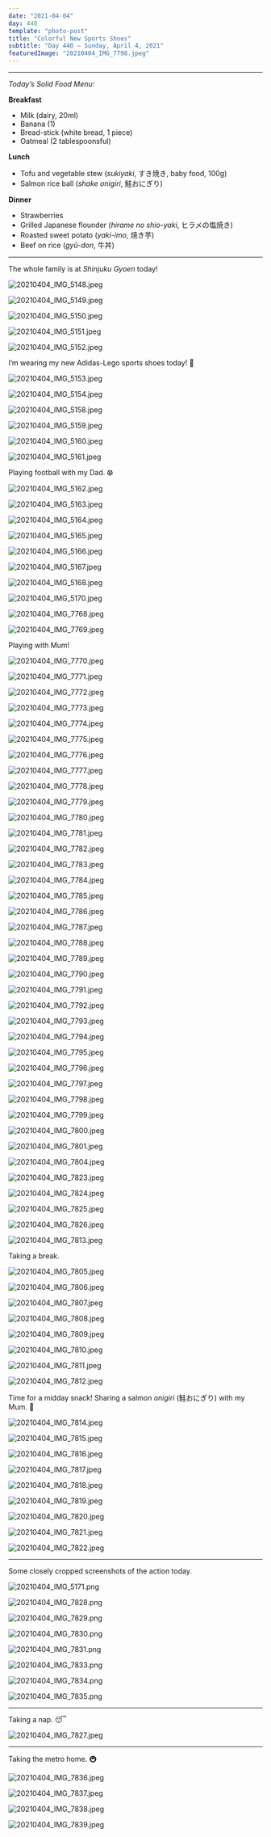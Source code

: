 ```yaml
---
date: "2021-04-04"
day: 440
template: "photo-post"
title: "Colorful New Sports Shoes"
subtitle: "Day 440 – Sunday, April 4, 2021"
featuredImage: "20210404_IMG_7798.jpeg"
---
```


<hr />

_Today’s Solid Food Menu:_

**Breakfast**

- Milk (dairy, 20ml)
- Banana (1)
- Bread-stick (white bread, 1 piece)
- Oatmeal (2 tablespoonsful)

**Lunch**

- Tofu and vegetable stew (*sukiyaki*, すき焼き, baby food, 100g)
- Salmon rice ball (*shake onigiri*, 鮭おにぎり)

**Dinner**

- Strawberries
- Grilled Japanese flounder (*hirame no shio-yaki*, ヒラメの塩焼き)
- Roasted sweet potato (*yaki-imo*, 焼き芋)
- Beef on rice (*gyū-don*, 牛丼)

<hr />

The whole family is at *Shinjuku Gyoen* today!

![20210404_IMG_5148.jpeg](20210404_IMG_5148.jpeg)

![20210404_IMG_5149.jpeg](20210404_IMG_5149.jpeg)

![20210404_IMG_5150.jpeg](20210404_IMG_5150.jpeg)

![20210404_IMG_5151.jpeg](20210404_IMG_5151.jpeg)

![20210404_IMG_5152.jpeg](20210404_IMG_5152.jpeg)

I’m wearing my new Adidas-Lego sports shoes today! 👟

![20210404_IMG_5153.jpeg](20210404_IMG_5153.jpeg)

![20210404_IMG_5154.jpeg](20210404_IMG_5154.jpeg)

![20210404_IMG_5158.jpeg](20210404_IMG_5158.jpeg)

![20210404_IMG_5159.jpeg](20210404_IMG_5159.jpeg)

![20210404_IMG_5160.jpeg](20210404_IMG_5160.jpeg)

![20210404_IMG_5161.jpeg](20210404_IMG_5161.jpeg)

Playing football with my Dad. ⚽︎

![20210404_IMG_5162.jpeg](20210404_IMG_5162.jpeg)

![20210404_IMG_5163.jpeg](20210404_IMG_5163.jpeg)

![20210404_IMG_5164.jpeg](20210404_IMG_5164.jpeg)

![20210404_IMG_5165.jpeg](20210404_IMG_5165.jpeg)

![20210404_IMG_5166.jpeg](20210404_IMG_5166.jpeg)

![20210404_IMG_5167.jpeg](20210404_IMG_5167.jpeg)

![20210404_IMG_5168.jpeg](20210404_IMG_5168.jpeg)

![20210404_IMG_5170.jpeg](20210404_IMG_5170.jpeg)

![20210404_IMG_7768.jpeg](20210404_IMG_7768.jpeg)

![20210404_IMG_7769.jpeg](20210404_IMG_7769.jpeg)

Playing with Mum!

![20210404_IMG_7770.jpeg](20210404_IMG_7770.jpeg)

![20210404_IMG_7771.jpeg](20210404_IMG_7771.jpeg)

![20210404_IMG_7772.jpeg](20210404_IMG_7772.jpeg)

![20210404_IMG_7773.jpeg](20210404_IMG_7773.jpeg)

![20210404_IMG_7774.jpeg](20210404_IMG_7774.jpeg)

![20210404_IMG_7775.jpeg](20210404_IMG_7775.jpeg)

![20210404_IMG_7776.jpeg](20210404_IMG_7776.jpeg)

![20210404_IMG_7777.jpeg](20210404_IMG_7777.jpeg)

![20210404_IMG_7778.jpeg](20210404_IMG_7778.jpeg)

![20210404_IMG_7779.jpeg](20210404_IMG_7779.jpeg)

![20210404_IMG_7780.jpeg](20210404_IMG_7780.jpeg)

![20210404_IMG_7781.jpeg](20210404_IMG_7781.jpeg)

![20210404_IMG_7782.jpeg](20210404_IMG_7782.jpeg)

![20210404_IMG_7783.jpeg](20210404_IMG_7783.jpeg)

![20210404_IMG_7784.jpeg](20210404_IMG_7784.jpeg)

![20210404_IMG_7785.jpeg](20210404_IMG_7785.jpeg)

![20210404_IMG_7786.jpeg](20210404_IMG_7786.jpeg)

![20210404_IMG_7787.jpeg](20210404_IMG_7787.jpeg)

![20210404_IMG_7788.jpeg](20210404_IMG_7788.jpeg)

![20210404_IMG_7789.jpeg](20210404_IMG_7789.jpeg)

![20210404_IMG_7790.jpeg](20210404_IMG_7790.jpeg)

![20210404_IMG_7791.jpeg](20210404_IMG_7791.jpeg)

![20210404_IMG_7792.jpeg](20210404_IMG_7792.jpeg)

![20210404_IMG_7793.jpeg](20210404_IMG_7793.jpeg)

![20210404_IMG_7794.jpeg](20210404_IMG_7794.jpeg)

![20210404_IMG_7795.jpeg](20210404_IMG_7795.jpeg)

![20210404_IMG_7796.jpeg](20210404_IMG_7796.jpeg)

![20210404_IMG_7797.jpeg](20210404_IMG_7797.jpeg)

![20210404_IMG_7798.jpeg](20210404_IMG_7798.jpeg)

![20210404_IMG_7799.jpeg](20210404_IMG_7799.jpeg)

![20210404_IMG_7800.jpeg](20210404_IMG_7800.jpeg)

![20210404_IMG_7801.jpeg](20210404_IMG_7801.jpeg)

![20210404_IMG_7804.jpeg](20210404_IMG_7804.jpeg)

![20210404_IMG_7823.jpeg](20210404_IMG_7823.jpeg)

![20210404_IMG_7824.jpeg](20210404_IMG_7824.jpeg)

![20210404_IMG_7825.jpeg](20210404_IMG_7825.jpeg)

![20210404_IMG_7826.jpeg](20210404_IMG_7826.jpeg)

![20210404_IMG_7813.jpeg](20210404_IMG_7813.jpeg)

Taking a break.

![20210404_IMG_7805.jpeg](20210404_IMG_7805.jpeg)

![20210404_IMG_7806.jpeg](20210404_IMG_7806.jpeg)

![20210404_IMG_7807.jpeg](20210404_IMG_7807.jpeg)

![20210404_IMG_7808.jpeg](20210404_IMG_7808.jpeg)

![20210404_IMG_7809.jpeg](20210404_IMG_7809.jpeg)

![20210404_IMG_7810.jpeg](20210404_IMG_7810.jpeg)

![20210404_IMG_7811.jpeg](20210404_IMG_7811.jpeg)

![20210404_IMG_7812.jpeg](20210404_IMG_7812.jpeg)

Time for a midday snack! Sharing a salmon *onigiri* (鮭おにぎり) with my Mum. 🍙

![20210404_IMG_7814.jpeg](20210404_IMG_7814.jpeg)

![20210404_IMG_7815.jpeg](20210404_IMG_7815.jpeg)

![20210404_IMG_7816.jpeg](20210404_IMG_7816.jpeg)

![20210404_IMG_7817.jpeg](20210404_IMG_7817.jpeg)

![20210404_IMG_7818.jpeg](20210404_IMG_7818.jpeg)

![20210404_IMG_7819.jpeg](20210404_IMG_7819.jpeg)

![20210404_IMG_7820.jpeg](20210404_IMG_7820.jpeg)

![20210404_IMG_7821.jpeg](20210404_IMG_7821.jpeg)

![20210404_IMG_7822.jpeg](20210404_IMG_7822.jpeg)

<hr />

Some closely cropped screenshots of the action today.

![20210404_IMG_5171.png](20210404_IMG_5171.png)

![20210404_IMG_7828.png](20210404_IMG_7828.png)

![20210404_IMG_7829.png](20210404_IMG_7829.png)

![20210404_IMG_7830.png](20210404_IMG_7830.png)

![20210404_IMG_7831.png](20210404_IMG_7831.png)

![20210404_IMG_7833.png](20210404_IMG_7833.png)

![20210404_IMG_7834.png](20210404_IMG_7834.png)

![20210404_IMG_7835.png](20210404_IMG_7835.png)

<hr />

Taking a nap. 😴

![20210404_IMG_7827.jpeg](20210404_IMG_7827.jpeg)

<hr />

Taking the metro home. 🚇

![20210404_IMG_7836.jpeg](20210404_IMG_7836.jpeg)

![20210404_IMG_7837.jpeg](20210404_IMG_7837.jpeg)

![20210404_IMG_7838.jpeg](20210404_IMG_7838.jpeg)

![20210404_IMG_7839.jpeg](20210404_IMG_7839.jpeg)
